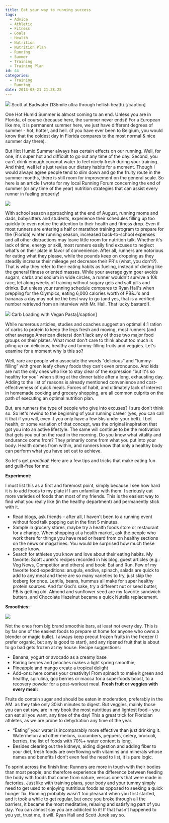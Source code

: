 ```yaml
---
title: Eat your way to running success
tags:
  - Advice
  - Athletic
  - Fitness
  - Goals
  - Health
  - Nutrition
  - Nutrition Plan
  - Running
  - Summer
  - Training
  - Training Plan
id: 44
categories:
  - Training
  - Running
date: 2013-08-21 21:38:25
---
```


![](/images/ScottJurekLowRes-500.jpg) Scott at Badwater (135mile ultra through hellish heath).[/caption]

One Hot Humid Summer is almost coming to an end. Unless you are in Florida, of course (because here, the summer never ends)! For a European like me, it is permanent summer here, we just have different degrees of summer - hot, hotter, and hell. (if you have ever been to Belgium, you would know that the coldest day in Florida compares to the most normal &amp; nice summer day there).

But Hot Humid Summer always has certain effects on our running. Well, for one, it's super hot and difficult to go out any time of the day. Second, you can't drink enough coconut water to feel nicely fresh during your training. And third, well let's just revise our dietary habits for a moment. Though I would always agree people tend to slim down and go the fruity route in the summer months, there is still room for improvement on the general scale. So here is an article I wrote for my local Running Forum concerning the end of summer (or any time of the year) nutrition strategies that can assist every runner in fueling properly!

![](/images/run2.jpg)

With school season approaching at the end of August, running moms and dads, babysitters and students, experience their schedules filling up too quickly to even notice the attention to their health and fitness drop. Even if most runners are entering a half or marathon training program to prepare for the (Florida) winter running season, increased back-to-school expenses and all other distractions may leave little room for nutrition talk. Whether it's lack of time, energy or skill, most runners easily find excuses to neglect what's on their plate in favor of convenience. After all, runners are notorious for eating what they please, while the pounds keep on dropping as they steadily increase their mileage yet decrease their PR's (what, you don't?). That is why they refer to their eating habits as fueling, instead of dieting like the general fitness oriented masses. While your average gym goer avoids sugars, carbs and sodium in wide circles, a runner wouldn't survive a 10k race, let along weeks of training without sugary gels and salt pills and drinks. But unless your running schedule compares to Ryan Hall's when prepping for the Olympics, eating 6,000 calories worth of PB&amp;J's and bananas a day may not be the best way to go (and yes, that is a verified number retrieved from an interview with Mr. Hall. That lucky bastard!).

![](/images/pastasalad.jpg) Carb Loading with Vegan Pasta[/caption]

While numerous articles, studies and coaches suggest an optimal 4:1 ration of carbs to protein to keep the legs fresh and moving, most runners (and other average American dieters) don't lack any of those two major food groups on their plates. What most don't care to think about too much is piling up on delicious, healthy and tummy-filling fruits and veggies. Let's examine for a moment why is this so?

Well, rare are people who associate the words “delicious” and “tummy-filling” with green leafy chewy foods they can't even pronounce. And kids are not the only ones who like to stay clear of the expression “but it's so healthy for you” when sitting at the dinner table after a long, exhausting day. Adding to the list of reasons is already mentioned convenience and cost-effectiveness of quick meals. Forces of habit, and ultimately lack of interest in homemade cooking and grocery shopping, are all common culprits on the path of executing an optimal nutrition plan.

But, are runners the type of people who give into excuses? I sure don't think so. So let's rewind to the beginning of your running career (yes, you can call it that if you will, even if you only have a few 5ks under your belt). I bet health, or some variation of that concept, was the original inspiration that got you into an active lifestyle. The same will continue to be the motivation that gets you out on the road in the morning. Do you know what vitality and endurance come from? They primarily come from what you put into your body. Health comes from within, and runners know that only a healthy body can perform what you have set out to achieve.

So let's get _practical_! Here are a few tips and tricks that make eating fun and guilt-free for me:

**Experiment:**

I must list this as a first and foremost point, simply because I see how hard it is to add foods to my plate if I am unfamiliar with them. I seriously eat more varieties of foods than most of my friends. This is the easiest way to find what you really like (in the healthy department) and permanently stick with it.

*   Read blogs, ask friends – after all, I haven't been to a running event without food talk popping out in the first 5 minutes.
*   Sample in grocery stores, maybe try a health foods store or restaurant for a change. When shopping at a health market, ask the people who work there for things you have read or heard from on healthy sections on the news or magazines. You would be surprised how much these people know.
*   Search for athletes you know and love about their eating habits. My favorite: Scott Jurek's recipes recorded in his blog, guest articles (e.g.: Veg News, Competitor and others) and book: Eat and Run.
Few of my favorite food expeditions: arugula, endive, spinach, salads are quick to add to any meal and there are so many varieties to try, just skip the iceberg for once. Lentils, beans, hummus all make for super healthy protein sources. And for God's sake, try a different nut or seed butter, PB is getting old. Almond and sunflower seed are my favorite sandwich butters, and Chocolate Hazelnut became a quick Nutella replacement.

**Smoothies:**

![](/images/smoothie.jpg)

Not the ones from big brand smoothie bars, at least not every day. This is by far one of the easiest foods to prepare st home for anyone who owns a blender or magic bullet. I always keep precut frozen fruits in the freezer (I prefer organic, but any is good to start), and any ripened fruit that is about to go bad gets frozen at my house.
Recipe suggestions:

*   Banana, yogurt or avocado as a creamy base
*   Pairing berries and peaches makes a light spring smoothie;
*   Pineapple and mango create a tropical delight
*   Add-ons: here comes your creativity! From spinach to make it green and healthy, spirulina, goji berries or macca for a superfoods boost, to a recovery powder for a post-workout meal.
**Fresh fruit or veggies with every meal:**

Fruits do contain sugar and should be eaten in moderation, preferably in the AM. as they take only 30ish minutes to digest. But veggies, mainly those you can eat raw, are in my book the most nutritious and lightest food – you can eat all you want, any time of the day! This a great trick for Floridian athletes, as we are prone to dehydration any time of the year.

*   “Eating” your water is incomparably more effective than just drinking it. Watermelon and other melons, cucumbers, peppers, celery, broccoli, berries, the list of foods with 70%+ water content is long.
*   Besides clearing out the kidneys, aiding digestion and adding fiber to your diet, fresh foods are overflowing with vitamins and minerals whose names and benefits I don't even feel the need to list, it is pure logic.
&nbsp;

To sprint across the finish line: Runners are more in touch with their bodies than most people, and therefore experience the difference between feeding the body with foods that come from nature, versus one's that were made in factories. Just like with training plans, your body and your tummy simply need to get used to enjoying nutritious foods as opposed to seeking a quick hunger fix. Running probably wasn't too pleasant when you first started, and it took a while to get regular, but once you broke through all the barriers, it became the most meditative, relaxing and satisfying part of you day. You can almost say you are addicted to it!
If that hasn't happened to you yet, trust me, it will. Ryan Hall and Scott Jurek say so.

